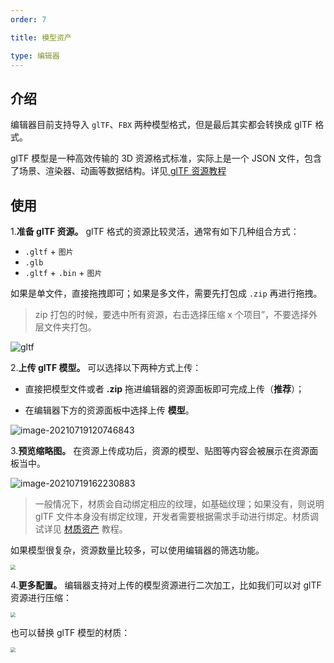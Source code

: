 ```yaml
---
order: 7

title: 模型资产

type: 编辑器
---
```


## 介绍

编辑器目前支持导入 `glTF`、`FBX` 两种模型格式，但是最后其实都会转换成 glTF 格式。

glTF 模型是一种高效传输的 3D 资源格式标准，实际上是一个 JSON 文件，包含了场景、渲染器、动画等数据结构。详见[ glTF 资源教程](${docs}gltf-cn)

## 使用

1.**准备 glTF 资源。** glTF 格式的资源比较灵活，通常有如下几种组合方式：

- `.gltf` + `图片`
- `.glb`
- `.gltf` + `.bin` + `图片`

如果是单文件，直接拖拽即可；如果是多文件，需要先打包成 `.zip` 再进行拖拽。

> zip 打包的时候，要选中所有资源，右击选择压缩 x 个项目”，不要选择外层文件夹打包。

![gltf](https://gw.alipayobjects.com/zos/OasisHub/28f36b3d-8463-4da3-b458-047a4155d3b3/gltf.gif)

2.**上传 glTF 模型。** 可以选择以下两种方式上传：

- 直接把模型文件或者 **.zip** 拖进编辑器的资源面板即可完成上传（**推荐**）；

- 在编辑器下方的资源面板中选择上传 **模型**。

![image-20210719120746843](https://gw.alipayobjects.com/zos/OasisHub/14d4a8ab-67fc-4671-9694-9bf797c444ca/image-20210719120746843.png)

3.**预览缩略图。** 在资源上传成功后，资源的模型、贴图等内容会被展示在资源面板当中。

![image-20210719162230883](https://gw.alipayobjects.com/zos/OasisHub/d5626811-f20e-4b84-aa28-7c6909dc607b/image-20210719162230883.png)

> 一般情况下，材质会自动绑定相应的纹理，如基础纹理；如果没有，则说明 glTF 文件本身没有绑定纹理，开发者需要根据需求手动进行绑定。材质调试详见 [材质资产](${docs}editor-material-cn) 教程。

如果模型很复杂，资源数量比较多，可以使用编辑器的筛选功能。

<img src="https://gw.alipayobjects.com/zos/OasisHub/f0cf8db3-d89a-4a35-96cc-4561626a86f4/image-20210719170606534.png" style="zoom:50%;" />

4.**更多配置。** 编辑器支持对上传的模型资源进行二次加工，比如我们可以对 glTF 资源进行压缩：

<img src="https://gw.alipayobjects.com/zos/OasisHub/27e2419c-1d8b-4f7e-9d17-4390c7255bba/image-20210719181013426.png" style="zoom:50%;" />

也可以替换 glTF 模型的材质：

<img src="https://gw.alipayobjects.com/zos/OasisHub/c27f9f28-80cf-4167-bc57-0767d9e1b58e/image-20210719180514914.png" style="zoom:50%;" />
